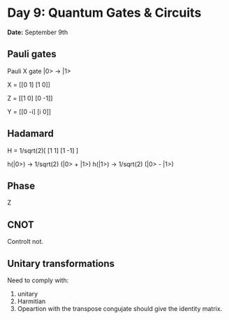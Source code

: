 # Day 9: Quantum Gates & Circuits

**Date:** September 9th  

## Pauli gates

Pauli X gate |0> -> |1>

X = [[0 1]
     [1 0]]

Z = [[1 0]
     [0 -1]]

Y = [[0 -i]
     [i 0]]

## Hadamard

H = 1/sqrt(2)[
    [1 1]
    [1 -1]
    ]

h(|0>) -> 1/sqrt(2) (|0> + |1>)
h(|1>) -> 1/sqrt(2) (|0> - |1>)


## Phase
Z

## CNOT
Controlt not.

## Unitary transformations

Need to comply with:
1. unitary
4. Harmitian
3. Opeartion with the transpose congujate should give the identity matrix.

